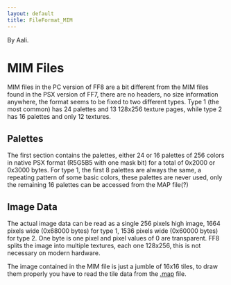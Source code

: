 ```yaml
---
layout: default
title: FileFormat_MIM
---
```


By Aali.

# MIM Files

MIM files in the PC version of FF8 are a bit different from the MIM files found in the PSX version of FF7, there are no headers, no size information anywhere, the format seems to be fixed to two different types. Type 1 (the most common) has 24 palettes and 13 128x256 texture pages, while type 2 has 16 palettes and only 12 textures.

## Palettes

The first section contains the palettes, either 24 or 16 palettes of 256 colors in native PSX format (R5G5B5 with one mask bit) for a total of 0x2000 or 0x3000 bytes. For type 1, the first 8 palettes are always the same, a repeating pattern of some basic colors, these palettes are never used, only the remaining 16 palettes can be accessed from the MAP file(?)

## Image Data

The actual image data can be read as a single 256 pixels high image, 1664 pixels wide (0x68000 bytes) for type 1, 1536 pixels wide (0x60000 bytes) for type 2. One byte is one pixel and pixel values of 0 are transparent. FF8 splits the image into multiple textures, each one 128x256, this is not necessary on modern hardware.

The image contained in the MIM file is just a jumble of 16x16 tiles, to draw them properly you have to read the tile data from the [.map](FileFormat_MAP.md) file.
